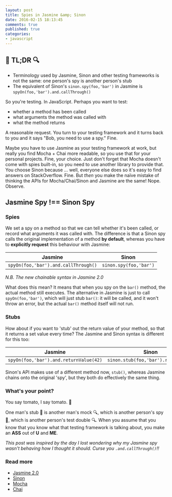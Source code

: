 ```yaml
---
layout: post
title: Spies in Jasmine &amp; Sinon
date: 2016-02-15 18:13:45
comments: true
published: true
categories:
- javascript
---
```


<div class="tldr">
    <h2>🔎 TL;DR 🔍</h2>
    <ul>
        <li>Terminology used by Jasmine, Sinon and other testing frameworks is not the same: one person's spy is another person's stub</li>
        <li>The equivalent of Sinon's <code>sinon.spy(foo,'bar')</code> in Jasmine is <code>spyOn(foo,'bar').and.callThrough()</code></li>
    </ul>
</div>

So you're testing. In JavaScript. Perhaps you want to test:

* whether a method has been called
* what arguments the method was called with
* what the method returns

A reasonable request. You turn to your testing framework and it turns back to you and it says "Bob, you need to use a spy." Fine.

Maybe you have to use Jasmine as your testing framework at work, but really you find Mocha + Chai more readable, so you use that for your personal projects. Fine, your choice. Just don't forget that Mocha doesn't come with spies built-in, so you need to use another library to provide that. You choose Sinon because ... well, everyone else does so it's easy to find answers on StackOverflow. Fine. But _then_ you make the naïve mistake of thinking the APIs for Mocha/Chai/Sinon and Jasmine are the same! Nope. Observe.

## Jasmine Spy !== Sinon Spy

### Spies

We set a spy on a method so that we can tell whether it's been called, or record what arguments it was called with. The difference is that a Sinon spy calls the original implementation of a method **by default**, whereas you have to **explicitly request** this behaviour with Jasmine:

| Jasmine | Sinon |
| --- | --- |
| `spyOn(foo,'bar').and.callThrough()` | `sinon.spy(foo,'bar')` |

*N.B. The new chainable syntax in Jasmine 2.0*

What does this mean? It means that when you spy on the `bar()` method, the actual method still executes. The alternative in Jasmine is just to call `spyOn(foo,'bar')`, which will just stub `bar()`: it will be called, and it won't throw an error, but the actual `bar()` method itself will not run.

### Stubs

How about if you want to 'stub' out the return value of your method, so that it returns a set value every time? The Jasmine and Sinon syntax is different for this too:

| Jasmine | Sinon |
| --- | --- |
| `spyOn(foo,'bar').and.returnValue(42)`| `sinon.stub(foo,'bar').returns(42)` |

Sinon's API makes use of a different method now, `stub()`, whereas Jasmine chains onto the original 'spy', but they both do effectively the same thing.

### What's your point?

You say tomato, I say tomato. 🍅

One man's stub 🔎 is another man's mock 🔍, which is another person's spy 🔎, which is another person's test double 🔍. When you assume that you know that you know what that testing framework is talking about, you make an __ASS__ out of __U__ and __ME__.

_This post was inspired by the day I lost wondering why my Jasmine spy wasn't behaving how I thought it should. Curse you `.and.callThrough()`!!_

### Read more

* [Jasmine 2.0](http://jasmine.github.io/2.0/introduction.html)
* [Sinon](http://sinonjs.org/)
* [Mocha](https://mochajs.org/)
* [Chai](http://chaijs.com/)
